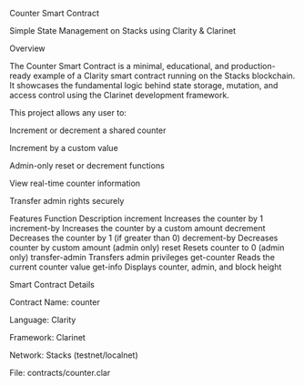 Counter Smart Contract

Simple State Management on Stacks using Clarity & Clarinet

 Overview

The Counter Smart Contract is a minimal, educational, and production-ready example of a Clarity smart contract running on the Stacks blockchain.
It showcases the fundamental logic behind state storage, mutation, and access control using the Clarinet development framework.

This project allows any user to:

Increment or decrement a shared counter

Increment by a custom value

Admin-only reset or decrement functions

View real-time counter information

Transfer admin rights securely

 Features
Function	Description
increment	Increases the counter by 1
increment-by	Increases the counter by a custom amount
decrement	Decreases the counter by 1 (if greater than 0)
decrement-by	Decreases counter by custom amount (admin only)
reset	Resets counter to 0 (admin only)
transfer-admin	Transfers admin privileges
get-counter	Reads the current counter value
get-info	Displays counter, admin, and block height

 Smart Contract Details

Contract Name: counter

Language: Clarity

Framework: Clarinet

Network: Stacks (testnet/localnet)

File: contracts/counter.clar
